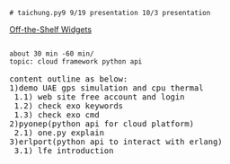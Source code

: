 `# taichung.py9
9/19 presentation
10/3 presentation
`

[Off-the-Shelf Widgets](https://support.exosite.com/hc/en-us/articles/200524020-Off-the-Shelf-Widgets)<br>

<pre>
<code>
about 30 min -60 min/
topic: cloud framework python api
</code>
content outline as below:
1)demo UAE gps simulation and cpu thermal
 1.1) web site free account and login
 1.2) check exo keywords
 1.3) check exo cmd
2)pyonep(python api for cloud platform)
 2.1) one.py explain
3)erlport(python api to interact with erlang)
 3.1) lfe introduction
</pre>
